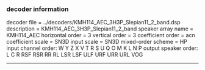 
### decoder information 
decoder file = ../decoders/KMH114_AEC_3H3P_Slepian11_2_band.dsp
description = KMH114_AEC_3H3P_Slepian11_2_band
speaker array name = KMH114_AEC
horizontal order   = 3
vertical order     = 3
coefficient order  = acn
coefficient scale  = SN3D
input scale        = SN3D
mixed-order scheme = HP
input channel order: W Y Z X V T R S U Q O M K L N P 
output speaker order: L C R RSF RSR RR RL LSR LSF ULF URF URR URL VOG 

---

